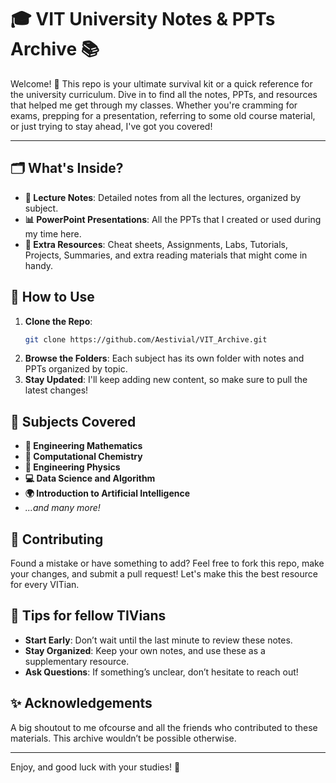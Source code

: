 
# 🎓 VIT University Notes & PPTs Archive 📚

Welcome! 👋 This repo is your ultimate survival kit or a quick reference for the university curriculum. Dive in to find all the notes, PPTs, and resources that helped me get through my classes. Whether you're cramming for exams, prepping for a presentation, referring to some old course material, or just trying to stay ahead, I've got you covered!

---

## 🗂️ What's Inside?

- **📜 Lecture Notes**: Detailed notes from all the lectures, organized by subject.
- **📊 PowerPoint Presentations**: All the PPTs that I created or used during my time here.
- **📝 Extra Resources**: Cheat sheets, Assignments, Labs, Tutorials, Projects, Summaries, and extra reading materials that might come in handy.

## 🚀 How to Use

1. **Clone the Repo**: 
   ```bash
   git clone https://github.com/Aestivial/VIT_Archive.git
   ```
2. **Browse the Folders**: Each subject has its own folder with notes and PPTs organized by topic.
3. **Stay Updated**: I'll keep adding new content, so make sure to pull the latest changes!

## 📅 Subjects Covered

- **📐 Engineering Mathematics**
- **🧪 Computational Chemistry**
- **🔬 Engineering Physics**
- **💻 Data Science and Algorithm**
- **🌍 Introduction to Artificial Intelligence**
- _...and many more!_

## 🤝 Contributing

Found a mistake or have something to add? Feel free to fork this repo, make your changes, and submit a pull request! Let's make this the best resource for every VITian.

## 🧠 Tips for fellow TIVians

- **Start Early**: Don’t wait until the last minute to review these notes.
- **Stay Organized**: Keep your own notes, and use these as a supplementary resource.
- **Ask Questions**: If something’s unclear, don’t hesitate to reach out!

## ✨ Acknowledgements

A big shoutout to me ofcourse and all the friends who contributed to these materials. This archive wouldn’t be possible otherwise.

---

Enjoy, and good luck with your studies! 🎉
